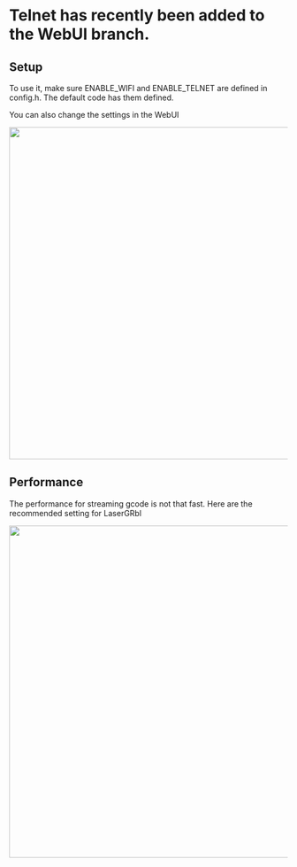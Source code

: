 # Telnet has recently been added to the WebUI branch.

## Setup

To use it, make sure ENABLE_WIFI and ENABLE_TELNET are defined in config.h. The default code has them defined.

You can also change the settings in the WebUI 

<img src="http://www.buildlog.net/blog/wp-content/uploads/2018/10/telnet_settings.png" width="600">

## Performance

The performance for streaming gcode is not that fast. Here are the recommended setting for LaserGRbl

<img src="http://www.buildlog.net/blog/wp-content/uploads/2018/10/telnet_lg.png" width="600">







